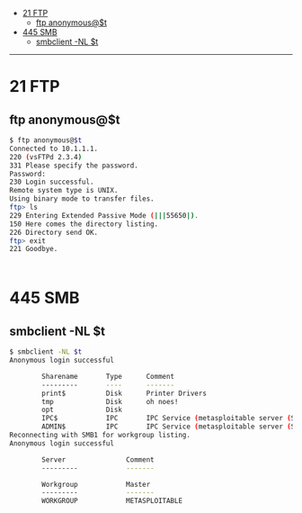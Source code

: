- [21 FTP](#21-ftp)
    - [ftp anonymous@$t](#ftp-anonymoust)
- [445 SMB](#445-smb)
    - [smbclient -NL $t](#smbclient--nl-t)

-------------------------------------------

# 21 FTP
## ftp anonymous@$t
```sh
$ ftp anonymous@$t
Connected to 10.1.1.1.
220 (vsFTPd 2.3.4)
331 Please specify the password.
Password: 
230 Login successful.
Remote system type is UNIX.
Using binary mode to transfer files.
ftp> ls
229 Entering Extended Passive Mode (|||55650|).
150 Here comes the directory listing.
226 Directory send OK.
ftp> exit
221 Goodbye.
```

### 
```sh

```

# 445 SMB
## smbclient -NL $t
```sh
$ smbclient -NL $t
Anonymous login successful

        Sharename       Type      Comment
        ---------       ----      -------
        print$          Disk      Printer Drivers
        tmp             Disk      oh noes!
        opt             Disk      
        IPC$            IPC       IPC Service (metasploitable server (Samba 3.0.20-Debian))
        ADMIN$          IPC       IPC Service (metasploitable server (Samba 3.0.20-Debian))
Reconnecting with SMB1 for workgroup listing.
Anonymous login successful

        Server               Comment
        ---------            -------

        Workgroup            Master
        ---------            -------
        WORKGROUP            METASPLOITABLE
```

### 
```sh

```

### 
```sh

```

### 
```sh

```

### 
```sh

```

### 
```sh

```

### 
```sh

```

### 
```sh

```